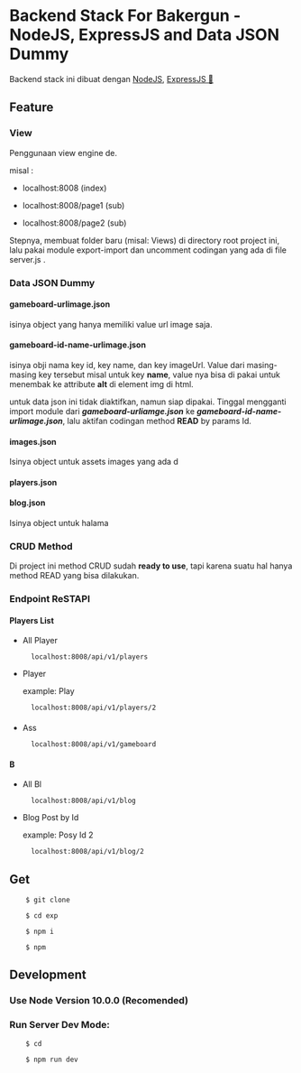 # Backend Stack For Bakergun - NodeJS, ExpressJS and Data JSON Dummy

Backend stack ini dibuat dengan [NodeJS](https://nodejs.org), [ExpressJS 🚀](https://expressjs.com)

## Feature

### View

Penggunaan view engine de.

misal :

- localhost:8008 (index)

- localhost:8008/page1 (sub)

- localhost:8008/page2 (sub)

Stepnya, membuat folder baru (misal: Views) di directory root project ini, lalu pakai module export-import dan uncomment codingan yang ada di file server.js .

### Data JSON Dummy

#### gameboard-urlimage.json

isinya object yang hanya memiliki value url image saja.

#### gameboard-id-name-urlimage.json

isinya obji nama key id, key name, dan key imageUrl. Value dari masing-masing key tersebut misal untuk key **name**, value nya bisa di pakai untuk menembak ke attribute **alt** di element img di html.

untuk data json ini tidak diaktifkan, namun siap dipakai. Tinggal mengganti import module dari **_gameboard-urliamge.json_** ke **_gameboard-id-name-urlimage.json_**, lalu aktifan codingan method **READ** by params Id.

#### images.json

Isinya object untuk assets images yang ada d

#### players.json

#### blog.json

Isinya object untuk halama

### CRUD Method

Di project ini method CRUD sudah **ready to use**, tapi karena suatu hal hanya method READ yang bisa dilakukan.

### Endpoint ReSTAPI

#### Players List

- All Player

        localhost:8008/api/v1/players

- Player

  example: Play

        localhost:8008/api/v1/players/2

####

- Ass

        localhost:8008/api/v1/gameboard

#### B

- All Bl

        localhost:8008/api/v1/blog

- Blog Post by Id

  example: Posy Id 2

        localhost:8008/api/v1/blog/2

## Get

        $ git clone

        $ cd exp

        $ npm i

        $ npm

## Development

### Use Node Version 10.0.0 (Recomended)

### Run Server Dev Mode:

        $ cd

        $ npm run dev
